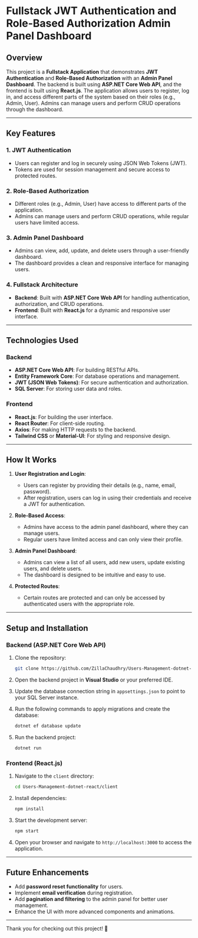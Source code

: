 # Fullstack JWT Authentication and Role-Based Authorization Admin Panel Dashboard

## Overview

This project is a **Fullstack Application** that demonstrates **JWT Authentication** and **Role-Based Authorization** 
with an **Admin Panel Dashboard**. The backend is built using **ASP.NET Core Web API**, and the frontend is built 
using **React.js**. The application allows users to register, log in, and access different parts of the system based 
on their roles (e.g., Admin, User). Admins can manage users and perform CRUD operations through the dashboard.

---

## Key Features

### 1. **JWT Authentication**
   - Users can register and log in securely using JSON Web Tokens (JWT).
   - Tokens are used for session management and secure access to protected routes.

### 2. **Role-Based Authorization**
   - Different roles (e.g., Admin, User) have access to different parts of the application.
   - Admins can manage users and perform CRUD operations, while regular users have limited access.

### 3. **Admin Panel Dashboard**
   - Admins can view, add, update, and delete users through a user-friendly dashboard.
   - The dashboard provides a clean and responsive interface for managing users.

### 4. **Fullstack Architecture**
   - **Backend**: Built with **ASP.NET Core Web API** for handling authentication, authorization, and CRUD operations.
   - **Frontend**: Built with **React.js** for a dynamic and responsive user interface.

---

## Technologies Used

### Backend
- **ASP.NET Core Web API**: For building RESTful APIs.
- **Entity Framework Core**: For database operations and management.
- **JWT (JSON Web Tokens)**: For secure authentication and authorization.
- **SQL Server**: For storing user data and roles.

### Frontend
- **React.js**: For building the user interface.
- **React Router**: For client-side routing.
- **Axios**: For making HTTP requests to the backend.
- **Tailwind CSS** or **Material-UI**: For styling and responsive design.

---

## How It Works

1. **User Registration and Login**:
   - Users can register by providing their details (e.g., name, email, password).
   - After registration, users can log in using their credentials and receive a JWT for authentication.

2. **Role-Based Access**:
   - Admins have access to the admin panel dashboard, where they can manage users.
   - Regular users have limited access and can only view their profile.

3. **Admin Panel Dashboard**:
   - Admins can view a list of all users, add new users, update existing users, and delete users.
   - The dashboard is designed to be intuitive and easy to use.

4. **Protected Routes**:
   - Certain routes are protected and can only be accessed by authenticated users with the appropriate role.

---

## Setup and Installation

### Backend (ASP.NET Core Web API)

1. Clone the repository:
   ```bash
   git clone https://github.com/ZillaChaudhry/Users-Management-dotnet-react.git
   ```

2. Open the backend project in **Visual Studio** or your preferred IDE.

3. Update the database connection string in `appsettings.json` to point to your SQL Server instance.

4. Run the following commands to apply migrations and create the database:
   ```bash
   dotnet ef database update
   ```

5. Run the backend project:
   ```bash
   dotnet run
   ```

### Frontend (React.js)

1. Navigate to the `client` directory:
   ```bash
   cd Users-Management-dotnet-react/client
   ```

2. Install dependencies:
   ```bash
   npm install
   ```

3. Start the development server:
   ```bash
   npm start
   ```

4. Open your browser and navigate to `http://localhost:3000` to access the application.

---

## Future Enhancements

- Add **password reset functionality** for users.
- Implement **email verification** during registration.
- Add **pagination and filtering** to the admin panel for better user management.
- Enhance the UI with more advanced components and animations.

---
Thank you for checking out this project! 🚀
